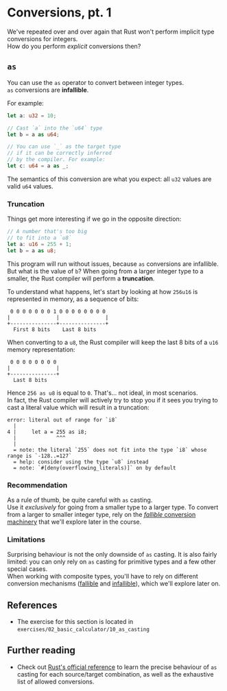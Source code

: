 # Conversions, pt. 1

We've repeated over and over again that Rust won't perform
implicit type conversions for integers.  
How do you perform _explicit_ conversions then?

## `as`

You can use the `as` operator to convert between integer types.  
`as` conversions are **infallible**.

For example:

```rust
let a: u32 = 10;

// Cast `a` into the `u64` type
let b = a as u64;

// You can use `_` as the target type
// if it can be correctly inferred 
// by the compiler. For example:
let c: u64 = a as _;
```

The semantics of this conversion are what you expect: all `u32` values are valid `u64`
values.  

### Truncation

Things get more interesting if we go in the opposite direction:

```rust
// A number that's too big 
// to fit into a `u8`
let a: u16 = 255 + 1;
let b = a as u8;
```

This program will run without issues, because `as` conversions are infallible.
But what is the value of `b`? 
When going from a larger integer type to a smaller, the Rust compiler will perform
a **truncation**. 

To understand what happens, let's start by looking at how `256u16` is 
represented in memory, as a sequence of bits:

```text
 0 0 0 0 0 0 0 1 0 0 0 0 0 0 0 0
|               |               |
+---------------+---------------+
  First 8 bits    Last 8 bits
```

When converting to a `u8`, the Rust compiler will keep the last 8 bits of a `u16`
memory representation:

```text
 0 0 0 0 0 0 0 0 
|               |
+---------------+
  Last 8 bits   
```

Hence `256 as u8` is equal to `0`. That's... not ideal, in most scenarios.  
In fact, the Rust compiler will actively try to stop you if it sees you trying
to cast a literal value which will result in a truncation:

```text
error: literal out of range for `i8`
  |
4 |     let a = 255 as i8;
  |             ^^^
  |
  = note: the literal `255` does not fit into the type `i8` whose range is `-128..=127`
  = help: consider using the type `u8` instead
  = note: `#[deny(overflowing_literals)]` on by default
```

### Recommendation

As a rule of thumb, be quite careful with `as` casting.  
Use it _exclusively_ for going from a smaller type to a larger type. 
To convert from a larger to smaller integer type, rely on the 
[*fallible* conversion machinery](../05_ticket_v2/13_try_from) that we'll
explore later in the course.

### Limitations

Surprising behaviour is not the only downside of `as` casting. 
It is also fairly limited: you can only rely on `as` casting
for primitive types and a few other special cases.  
When working with composite types, you'll have to rely on 
different conversion mechanisms ([fallible](../05_ticket_v2/13_try_from) 
and [infallible](../04_traits/09_from)), which we'll explore later on.

## References

- The exercise for this section is located in `exercises/02_basic_calculator/10_as_casting`

## Further reading

- Check out [Rust's official reference](https://doc.rust-lang.org/reference/expressions/operator-expr.html#numeric-cast) 
  to learn the precise behaviour of `as` casting for each source/target combination, 
  as well as the exhaustive list of allowed conversions. 
